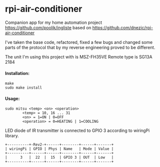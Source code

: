 rpi-air-conditioner
===================

Companion app for my home automation project https://github.com/poolik/ingliste based on https://github.com/dnezic/rpi-air-conditioner

I've taken the base code, refactored, fixed a few bugs and changed some parts of the protocol that
by my reverse engineering proved to be different.

The unit I'm using this project with is MSZ-FH35VE
Remote type is SG13A 2184

#### Installation:
```
make
sudo make install
```

#### Usage:
```
sudo mitsu <temp> <on> <operation>
        <temp> = 10, 16 ... 31
        <on> = 1=ON | 0=OFF
        <operation> = 0=HEATING | 1=COOLING
```

LED diode of IR transmitter is connected to GPIO 3 according to wiringPi library.
```
+----------+-Rev2-+------+--------+------+-------+
| wiringPi | GPIO | Phys | Name   | Mode | Value |
+----------+------+------+--------+------+-------+
|      3   |  22  |  15  | GPIO 3 | OUT  | Low   |
+----------+------+------+--------+------+-------+
```


